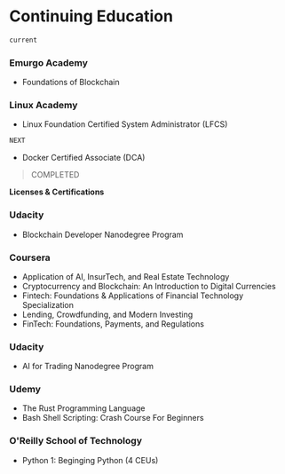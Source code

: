 # Continuing Education

```bash
current 
```

### Emurgo Academy
- Foundations of Blockchain
### Linux Academy
 - Linux Foundation Certified System Administrator (LFCS)
 
 
```bash
NEXT
```

 - Docker Certified Associate (DCA)
 
> COMPLETED

**Licenses & Certifications**

### Udacity
- Blockchain Developer Nanodegree Program

### Coursera
- Application of AI, InsurTech, and Real Estate Technology
- Cryptocurrency and Blockchain: An Introduction to Digital Currencies
- Fintech: Foundations & Applications of Financial Technology Specialization
- Lending, Crowdfunding, and Modern Investing
- FinTech: Foundations, Payments, and Regulations

### Udacity
- AI for Trading Nanodegree Program

### Udemy
- The Rust Programming Language
- Bash Shell Scripting: Crash Course For Beginners

### O'Reilly School of Technology
- Python 1: Beginging Python (4 CEUs)
